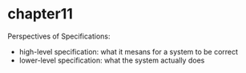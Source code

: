 # chapter11

Perspectives of Specifications:

- high-level specification: what it mesans for a system to be correct
- lower-level specification: what the system actually does
